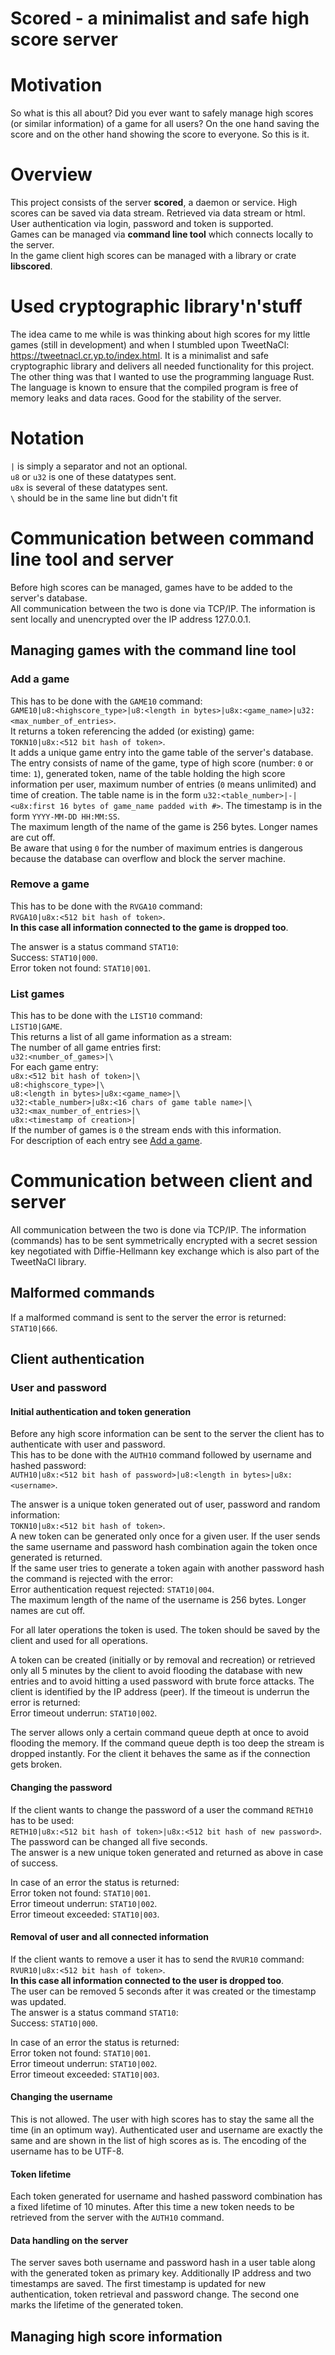 # Scored - a minimalist and safe high score server

# Motivation
So what is this all about? Did you ever want to safely manage high scores (or similar information) of a game for all users? On the one hand saving the score and on the other hand showing the score to everyone. So this is it.

# Overview
This project consists of the server **scored**, a daemon or service. High scores can be saved via data stream. Retrieved via data stream or html. User authentication via login, password and token is supported.  
Games can be managed via **command line tool** which connects locally to the server.  
In the game client high scores can be managed with a library or crate **libscored**.

# Used cryptographic library'n'stuff
The idea came to me while is was thinking about high scores for my little games (still in development) and when I stumbled upon TweetNaCl: https://tweetnacl.cr.yp.to/index.html. It is a minimalist and safe cryptographic library and delivers all needed functionality for this project. The other thing was that I wanted to use the programming language Rust. The language is known to ensure that the compiled program is free of memory leaks and data races. Good for the stability of the server.

# Notation
`|` is simply a separator and not an optional.  
`u8` or `u32` is one of these datatypes sent.  
`u8x` is several of these datatypes sent.  
`\` should be in the same line but didn't fit

# Communication between command line tool and server
Before high scores can be managed, games have to be added to the server's database.  
All communication between the two is done via TCP/IP. The information is sent locally and unencrypted over the IP address 127.0.0.1.

## Managing games with the command line tool
### Add a game
This has to be done with the `GAME10` command:  
`GAME10|u8:<highscore_type>|u8:<length in bytes>|u8x:<game_name>|u32:<max_number_of_entries>`.  
It returns a token referencing the added (or existing) game:  
`TOKN10|u8x:<512 bit hash of token>`.  
It adds a unique game entry into the game table of the server's database. The entry consists of name of the game, type of high score (number: `0` or time: `1`), generated token, name of the table holding the high score information per user, maximum number of entries (`0` means unlimited) and time of creation. The table name is in the form `u32:<table_number>|-|<u8x:first 16 bytes of game_name padded with #>`. The timestamp is in the form `YYYY-MM-DD HH:MM:SS`.  
The maximum length of the name of the game is 256 bytes. Longer names are cut off.  
Be aware that using `0` for the number of maximum entries is dangerous because the database can overflow and block the server machine.

### Remove a game
This has to be done with the `RVGA10` command:  
`RVGA10|u8x:<512 bit hash of token>`.  
**In this case all information connected to the game is dropped too**.

The answer is a status command `STAT10`:  
Success: `STAT10|000`.  
Error token not found: `STAT10|001`.

### List games
This has to be done with the `LIST10` command:  
`LIST10|GAME`.  
This returns a list of all game information as a stream:  
The number of all game entries first:  
`u32:<number_of_games>|\`  
For each game entry:  
`u8x:<512 bit hash of token>|\`  
`u8:<highscore_type>|\`  
`u8:<length in bytes>|u8x:<game_name>|\`  
`u32:<table_number>|u8x:<16 chars of game table name>|\`  
`u32:<max_number_of_entries>|\`  
`u8x:<timestamp of creation>|`  
If the number of games is `0` the stream ends with this information.  
For description of each entry see [Add a game](https://github.com/FlauschBert/scored#add-a-game).  

# Communication between client and server
All communication between the two is done via TCP/IP. The information (commands) has to be sent symmetrically encrypted with a secret session key negotiated with Diffie-Hellmann key exchange which is also part of the TweetNaCl library.

## Malformed commands
If a malformed command is sent to the server the error is returned:  
`STAT10|666`.

## Client authentication
### User and password
#### Initial authentication and token generation
Before any high score information can be sent to the server the client has to authenticate with user and password.  
This has to be done with the `AUTH10` command followed by username and hashed password:  
`AUTH10|u8x:<512 bit hash of password>|u8:<length in bytes>|u8x:<username>`.

The answer is a unique token generated out of user, password and random information:  
`TOKN10|u8x:<512 bit hash of token>`.  
A new token can be generated only once for a given user. If the user sends the same username and password hash combination again the token once generated is returned.  
If the same user tries to generate a token again with another password hash the command is rejected with the error:  
Error authentication request rejected: `STAT10|004`.  
The maximum length of the name of the username is 256 bytes. Longer names are cut off.

For all later operations the token is used. The token should be saved by the client and used for all operations.

A token can be created (initially or by removal and recreation) or retrieved only all 5 minutes by the client to avoid flooding the database with new entries and to avoid hitting a used password with brute force attacks. The client is identified by the IP address (peer). If the timeout is underrun the error is returned:  
Error timeout underrun: `STAT10|002`.

The server allows only a certain command queue depth at once to avoid flooding the memory. If the command queue depth is too deep the stream is dropped instantly. For the client it behaves the same as if the connection gets broken.

#### Changing the password
If the client wants to change the password of a user the command `RETH10` has to be used:  
`RETH10|u8x:<512 bit hash of token>|u8x:<512 bit hash of new password>`.  
The password can be changed all five seconds.  
The answer is a new unique token generated and returned as above in case of success.  

In case of an error the status is returned:  
Error token not found: `STAT10|001`.  
Error timeout underrun: `STAT10|002`.  
Error timeout exceeded: `STAT10|003`.

#### Removal of user and all connected information
If the client wants to remove a user it has to send the `RVUR10` command:  
`RVUR10|u8x:<512 bit hash of token>`.  
**In this case all information connected to the user is dropped too**.  
The user can be removed 5 seconds after it was created or the timestamp was updated.  
The answer is a status command `STAT10`:  
Success: `STAT10|000`.  

In case of an error the status is returned:  
Error token not found: `STAT10|001`.  
Error timeout underrun: `STAT10|002`.  
Error timeout exceeded: `STAT10|003`.

#### Changing the username
This is not allowed. The user with high scores has to stay the same all the time (in an optimum way). Authenticated user and username are exactly the same and are shown in the list of high scores as is. The encoding of the username has to be UTF-8.

#### Token lifetime
Each token generated for username and hashed password combination has a fixed lifetime of 10 minutes. After this time a new token needs to be retrieved from the server with the `AUTH10` command.

#### Data handling on the server
The server saves both username and password hash in a user table along with the generated token as primary key. Additionally IP address and two timestamps are saved. The first timestamp is updated for new authentication, token retrieval and password change. The second one marks the lifetime of the generated token.

## Managing high score information

